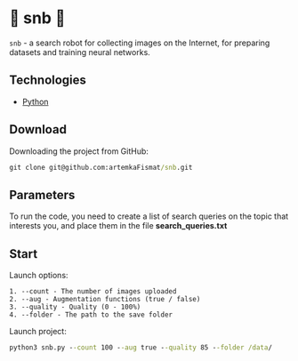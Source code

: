 # 🌟 snb 🌟

`snb` - a search robot for collecting images on the Internet, for preparing datasets and training neural networks.

## Technologies

- [Python](https://www.python.org)

## Download

Downloading the project from GitHub:

```bat
git clone git@github.com:artemkaFismat/snb.git
```

## Parameters

To run the code, you need to create a list of search queries on the topic that interests you, and place them in the file **search_queries.txt**

## Start

Launch options:

```text
1. --count - The number of images uploaded
2. --aug - Augmentation functions (true / false)
3. --quality - Quality (0 - 100%)
4. --folder - The path to the save folder
```

Launch project:

```bat
python3 snb.py --count 100 --aug true --quality 85 --folder /data/
```

